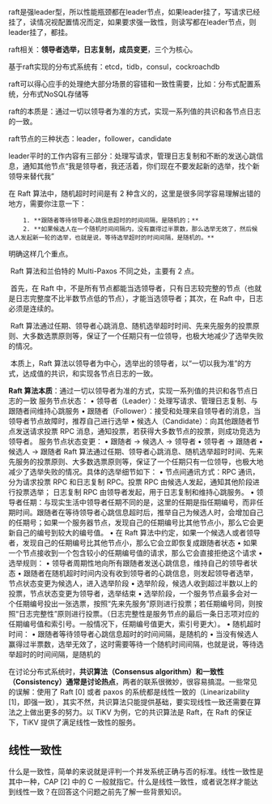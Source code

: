 raft是强leader型，所以性能瓶颈都在leader节点，如果leader挂了，写请求已经挂了，读情况视配置情况而定，如果要求强一致性，则读写都在leader节点，则leader挂了，都挂。

raft相关：**领导者选举，日志复制，成员变更**，三个为核心。

基于raft实现的分布式系统有：etcd，tidb，consul，cockroachdb

raft可以得心应手的处理绝大部分场景的容错和一致性需要，比如：分布式配置系统，分布式NoSQL存储等

raft的本质是：通过一切以领导者为准的方式，实现一系列值的共识和各节点日志的一致。

raft节点的三种状态：leader，follower，candidate

leader平时的工作内容有三部分：处理写请求，管理日志复制和不断的发送心跳信息，通知其他节点“我是领导者，我还活着，你们现在不要发起新的选举，找个新领导来替代我”

在 Raft 算法中，随机超时时间是有 2 种含义的，这里是很多同学容易理解出错的地方，需要你注意一下：

		1. **跟随者等待领导者心跳信息超时的时间间隔，是随机的；**
  		2. **如果候选人在一个随机时间间隔内，没有赢得过半票数，那么选举无效了，然后候选人发起新一轮的选举，也就是说，等待选举超时的时间间隔，是随机的。**

明确这样几个重点。

​		Raft 算法和兰伯特的 Multi-Paxos 不同之处，主要有 2 点。

​		首先，在 Raft 中，不是所有节点都能当选领导者，只有日志较完整的节点（也就是日志完整度不比半数节点低的节点），才能当选领导者；其次，在 Raft 中，日志必须是连续的。

​		Raft 算法通过任期、领导者心跳消息、随机选举超时时间、先来先服务的投票原则、大多数选票原则等，保证了一个任期只有一位领导，也极大地减少了选举失败的情况。

​		本质上，Raft 算法以领导者为中心，选举出的领导者，以“一切以我为准”的方式，达成值的共识，和实现各节点日志的一致。



**Raft 算法本质**：通过一切以领导者为准的方式，实现一系列值的共识和各节点日志的一致
服务节点状态：
• 领导者（Leader）：处理写请求、管理日志复制、与跟随者间维持心跳服务
• 跟随者（Follower）：接受和处理来自领导者的消息，当领导者节点故障时，推荐自己进行选举
• 候选人（Candidate）：向其他跟随者节点发送请求投票 RPC 消息，通知投票，若获得大多数节点的投票，则成功竞选为领导者。
服务节点状态变更：
• 跟随者 -> 候选人 -> 领导者
• 领导者 -> 跟随者
• 候选人 -> 跟随者
Raft 算法通过任期、领导者心跳消息、随机选举超时时间、先来先服务的投票原则、大多数选票原则等，保证了一个任期只有一位领导，也极大地减少了选举失败的情况。具体的选举细节如下：
• 节点间通讯方式：RPC 通讯，分为请求投票 RPC 和日志复制 RPC。投票 RPC 由候选人发起，通知其他阶段进行投票选举； 日志复制 RPC 由领导者发起，用于日志复制和维持心跳服务。
• 领导者任期：与现实生活中领导者任期不同的是，这里的任期是指任期编号，而非任期时间。跟随者在等待领导者心跳信息超时后，推举自己为候选人时，会增加自己的任期号；如果一个服务器节点，发现自己的任期编号比其他节点小，那么它会更新自己的编号到较大的编号值。
• 在 Raft 算法中约定，如果一个候选人或者领导者，发现自己的任期编号比其他节点小，那么它会立即恢复成跟随者状态
• 如果一个节点接收到一个包含较小的任期编号值的请求，那么它会直接拒绝这个请求
• 选举规则：
• 领导者周期性地向所有跟随者发送心跳信息，维持自己的领导者状态
• 跟随者在随机超时时间内没有收到领导者的心跳信息，则发起领导者选举，节点状态变更为候选人，进入选举阶段
• 选举阶段，候选人收到超过半数以上的投票，节点状态变更为领导者，选举结束
• 选举阶段，一个服务节点最多会对一个任期编号投出一张选票，按照“先来先服务”原则进行投票；若任期编号同，则按照“日志完整性”原则进行投票。（日志完整性是服务节点的最后一条日志项对应的任期编号值和索引号。一般情况下，任期编号值更大，索引号更大）。
• 随机超时时间：
• 跟随者等待领导者心跳信息超时的时间间隔，是随机的
• 当没有候选人赢得过半票数，选举无效了，这时需要等待一个随机时间间隔，也就是说，等待选举超时的时间间隔，是随机的



在讨论分布式系统时，**共识算法（Consensus algorithm）和一致性（Consistency）通常是讨论热点**，两者的联系很微妙，很容易搞混。一些常见的误解：使用了 Raft [0] 或者 paxos 的系统都是线性一致的（Linearizability [1]，即强一致），其实不然，共识算法只能提供基础，要实现线性一致还需要在算法之上做出更多的努力。以 TiKV 为例，它的共识算法是 Raft，在 Raft 的保证下，TiKV 提供了满足线性一致性的服务。



## 线性一致性

什么是一致性，简单的来说就是评判一个并发系统正确与否的标准。线性一致性是其中一种，CAP [2] 中的 C 一般就指它。什么是线性一致性，或者说怎样才能达到线性一致？在回答这个问题之前先了解一些背景知识。

